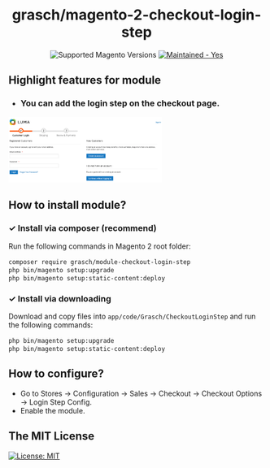 <h1 align="center">grasch/magento-2-checkout-login-step</h1>

<div align="center">
  <img src="https://img.shields.io/badge/magento-2.X-brightgreen.svg?logo=magento&longCache=true" alt="Supported Magento Versions" />
  <a href="https://GitHub.com/Naereen/StrapDown.js/graphs/commit-activity" target="_blank"><img src="https://img.shields.io/badge/maintained%3F-yes-brightgreen.svg" alt="Maintained - Yes" /></a>
</div>

## Highlight features for module
- <h3>You can add the login step on the checkout page.</h3>
 <img alt="Settings" src="docs/img/login-step.png" width="60%">

## How to install module?

### ✓ Install via composer (recommend)

Run the following commands in Magento 2 root folder:

```
composer require grasch/module-checkout-login-step
php bin/magento setup:upgrade
php bin/magento setup:static-content:deploy
```
### ✓ Install via downloading

Download and copy files into `app/code/Grasch/CheckoutLoginStep` and run the following commands:
```
php bin/magento setup:upgrade
php bin/magento setup:static-content:deploy
```

## How to configure?
- Go to Stores -> Configuration -> Sales -> Checkout -> Checkout Options -> Login Step Config.
- Enable the module.

## The MIT License
[![License: MIT](https://img.shields.io/badge/License-MIT-yellow.svg)](https://opensource.org/licenses/MIT)

